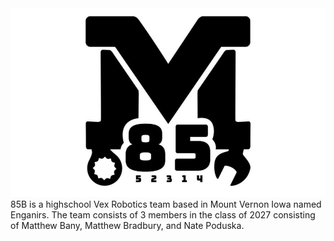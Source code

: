 <img src="docs/asset/banner.jpg">
85B is a highschool Vex Robotics team based in Mount Vernon Iowa named Enganirs. The team consists of 3 members in the class of 2027 consisting of Matthew Bany, Matthew Bradbury, and Nate Poduska.
